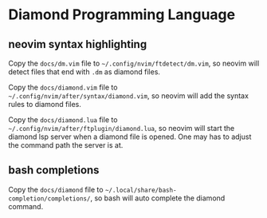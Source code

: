 # Diamond Programming Language

## neovim syntax highlighting

Copy the `docs/dm.vim` file to `~/.config/nvim/ftdetect/dm.vim`, so neovim will detect files
that end with `.dm` as diamond files.

Copy the `docs/diamond.vim` file to `~/.config/nvim/after/syntax/diamond.vim`, so neovim will
add the syntax rules to diamond files.

Copy the `docs/diamond.lua` file to `~/.config/nvim/after/ftplugin/diamond.lua`, so neovim will
start the diamond lsp server when a diamond file is opened.
One may has to adjust the command path the server is at.

## bash completions

Copy the `docs/diamond` file to `~/.local/share/bash-completion/completions/`, so bash will auto
complete the diamond command.

